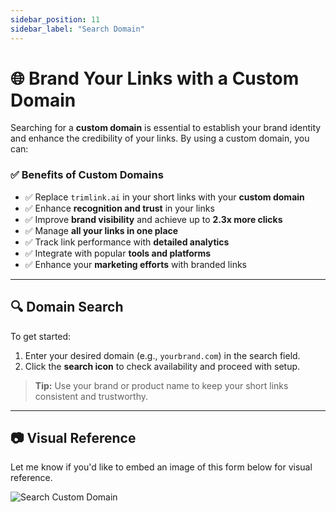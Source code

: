 ```yaml
---
sidebar_position: 11
sidebar_label: "Search Domain"
---
```


# 🌐 Brand Your Links with a Custom Domain

Searching for a **custom domain** is essential to establish your brand identity and enhance the credibility of your links. By using a custom domain, you can:

### ✅ Benefits of Custom Domains

- ✅ Replace `trimlink.ai` in your short links with your **custom domain**
- ✅ Enhance **recognition and trust** in your links
- ✅ Improve **brand visibility** and achieve up to **2.3x more clicks**
- ✅ Manage **all your links in one place**
- ✅ Track link performance with **detailed analytics**
- ✅ Integrate with popular **tools and platforms**
- ✅ Enhance your **marketing efforts** with branded links

---

## 🔍 Domain Search

To get started:

1. Enter your desired domain (e.g., `yourbrand.com`) in the search field.
2. Click the **search icon** to check availability and proceed with setup.

> **Tip:** Use your brand or product name to keep your short links consistent and trustworthy.

---

## 📷 Visual Reference

Let me know if you'd like to embed an image of this form below for visual reference.

<div style={{ display: 'flex', justifyContent: 'center', marginTop: '1.5rem' }}>
  <img
    src="/img/domains/search-domain.png"
    alt="Search Custom Domain"
    style={{
      width: '90%',
      borderRadius: '10px',
      boxShadow: '0 4px 12px rgba(0, 0, 0, 0.1)'
    }}
  />
</div>
